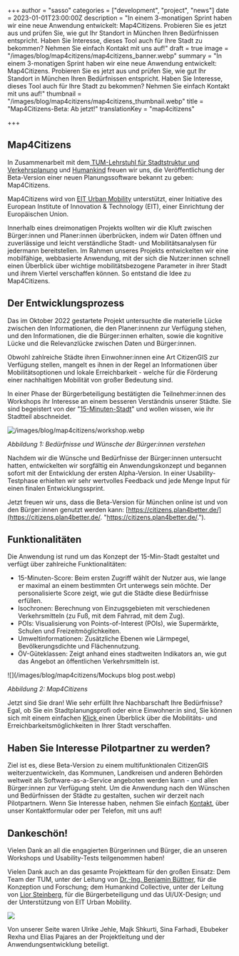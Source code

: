 +++
author = "sasso"
categories = ["development", "project", "news"]
date = 2023-01-01T23:00:00Z
description = "In einem 3-monatigen Sprint haben wir eine neue Anwendung entwickelt: Map4Citizens. Probieren Sie es jetzt aus und prüfen Sie, wie gut Ihr Standort in München Ihren Bedürfnissen entspricht. Haben Sie Interesse, dieses Tool auch für Ihre Stadt zu bekommen? Nehmen Sie einfach Kontakt mit uns auf!"
draft = true
image = "/images/blog/map4citizens/map4citizens_banner.webp"
summary = "In einem 3-monatigen Sprint haben wir eine neue Anwendung entwickelt: Map4Citizens. Probieren Sie es jetzt aus und prüfen Sie, wie gut Ihr Standort in München Ihren Bedürfnissen entspricht. Haben Sie Interesse, dieses Tool auch für Ihre Stadt zu bekommen? Nehmen Sie einfach Kontakt mit uns auf!"
thumbnail = "/images/blog/map4citizens/map4citizens_thumbnail.webp"
title = "Map4Citizens-Beta: Ab jetzt!"
translationKey = "map4citizens"

+++
## Map4Citizens

In Zusammenarbeit mit dem[ TUM-Lehrstuhl für Stadtstruktur und Verkehrsplanung](https://www.mos.ed.tum.de/sv/startseite/ "Lehrstuhl für Stadtstruktur und Verkehrsplanung") und [Humankind](https://www.humankind.city/ "Humankind") freuen wir uns, die Veröffentlichung der Beta-Version einer neuen Planungssoftware bekannt zu geben: Map4Citizens.

Map4Citizens wird von [EIT Urban Mobility](https://www.eiturbanmobility.eu/ "EIT Urban Mobility") unterstützt, einer Initiative des European Institute of Innovation & Technology (EIT), einer Einrichtung der Europäischen Union.

Innerhalb eines dreimonatigen Projekts wollten wir die Kluft zwischen Bürger:innen und Planer:innen überbrücken, indem wir Daten öffnen und zuverlässige und leicht verständliche Stadt- und Mobilitätsanalysen für jedermann bereitstellen. Im Rahmen unseres Projekts entwickelten wir eine mobilfähige, webbasierte Anwendung, mit der sich die Nutzer:innen schnell einen Überblick über wichtige mobilitätsbezogene Parameter in ihrer Stadt und ihrem Viertel verschaffen können. So entstand die Idee zu Map4Citizens.

## Der Entwicklungsprozess

Das im Oktober 2022 gestartete Projekt untersuchte die materielle Lücke zwischen den Informationen, die den Planer:innenn zur Verfügung stehen, und den Informationen, die die Bürger:innen erhalten, sowie die kognitive Lücke und die Relevanzlücke zwischen Daten und Bürger:innen.

Obwohl zahlreiche Städte ihren Einwohner:innen eine Art CitizenGIS zur Verfügung stellen, mangelt es ihnen in der Regel an Informationen über Mobilitätsoptionen und lokale Erreichbarkeit - welche für die Förderung einer nachhaltigen Mobilität von großer Bedeutung sind.

In einer Phase der Bürgerbeteiligung bestätigten die Teilnehmer:innen des Workshops ihr Interesse an einem besseren Verständnis unserer Städte. Sie sind begeistert von der "[15-Minuten-Stadt](https://www.eiturbanmobility.eu/wp-content/uploads/2022/11/EIT-UrbanMobilityNext9_15-min-City_144dpi.pdf "Urban Mobility Next 9")" und wollen wissen, wie ihr Stadtteil abschneidet.

![/images/blog/map4citizens/workshop.webp](https://app.forestry.io/sites/cn-hdrhu1af3oa/body-media//images/blog/map4citizens/workshop.webp)

_Abbildung 1: Bedürfnisse und Wünsche der Bürger:innen verstehen_

Nachdem wir die Wünsche und Bedürfnisse der Bürger:innen untersucht hatten, entwickelten wir sorgfältig ein Anwendungskonzept und begannen sofort mit der Entwicklung der ersten Alpha-Version. In einer Usability-Testphase erhielten wir sehr wertvolles Feedback und jede Menge Input für einen finalen Entwicklungssprint.

Jetzt freuen wir uns, dass die Beta-Version für München online ist und von den Bürger:innen genutzt werden kann: [https://citizens.plan4better.de/](https://citizens.plan4better.de/. "https://citizens.plan4better.de/.").

## Funktionalitäten

Die Anwendung ist rund um das Konzept der 15-Min-Stadt gestaltet und verfügt über zahlreiche Funktionalitäten:

* 15-Minuten-Score: Beim ersten Zugriff wählt der Nutzer aus, wie lange er maximal an einem bestimmten Ort unterwegs sein möchte. Der personalisierte Score zeigt, wie gut die Städte diese Bedürfnisse erfüllen.
* Isochronen: Berechnung von Einzugsgebieten mit verschiedenen Verkehrsmitteln (zu Fuß, mit dem Fahrrad, mit dem Zug).
* POIs: Visualisierung von Points-of-Interest (POIs), wie Supermärkte, Schulen und Freizeitmöglichkeiten.
* Umweltinformationen: Zusätzliche Ebenen wie Lärmpegel, Bevölkerungsdichte und Flächennutzung.
* ÖV-Güteklassen: Zeigt anhand eines stadtweiten Indikators an, wie gut das Angebot an öffentlichen Verkehrsmitteln ist.

![](/images/blog/map4citizens/Mockups blog post.webp)

_Abbildung 2: Map4Citizens_

Jetzt sind Sie dran! Wie sehr erfüllt Ihre Nachbarschaft Ihre Bedürfnisse? Egal, ob Sie ein Stadtplanungsprofi oder ein:e Einwohner:in sind, Sie können sich mit einem einfachen [Klick ](https://citizens.plan4better.de/ "Map4Citizens")einen Überblick über die Mobilitäts- und Erreichbarkeitsmöglichkeiten in Ihrer Stadt verschaffen.

## Haben Sie Interesse  Pilotpartner zu werden?

Ziel ist es, diese Beta-Version zu einem multifunktionalen CitizenGIS weiterzuentwickeln, das Kommunen, Landkreisen und anderen Behörden weltweit als Software-as-a-Service angeboten werden kann - und allen Bürger:innen zur Verfügung steht. Um die Anwendung nach den Wünschen und Bedürfnissen der Städte zu gestalten, suchen wir derzeit nach Pilotpartnern. Wenn Sie Interesse haben, nehmen Sie einfach [Kontakt](/kontakt/ "Kontaktieren Sie uns"), über unser Kontaktformular oder per Telefon, mit uns auf!

## Dankeschön!

Vielen Dank an all die engagierten Bürgerinnen und Bürger, die an unseren Workshops und Usability-Tests teilgenommen haben!

Vielen Dank auch an das gesamte Projektteam für den großen Einsatz: Dem Team der TUM, unter der Leitung von [Dr.-Ing. Benjamin Büttner](https://www.linkedin.com/in/benjamin-b%C3%BCttner-3432ba52/ "Dr.-Ing. Benjamin Büttner auf Linkedin "), für die Konzeption und Forschung; dem Humankind Collective, unter der Leitung von [Lior Steinberg](https://www.linkedin.com/in/liorsteinberg/ "Lior Steinberg"), für die Bürgerbeteiligung und das UI/UX-Design; und der Unterstützung von EIT Urban Mobility.

![](/images/blog/map4citizens/eit.webp)

Von unserer Seite waren Ulrike Jehle, Majk Shkurti, Sina Farhadi, Ebubeker Rexha und Elias Pajares an der Projektleitung und der Anwendungsentwicklung beteiligt.